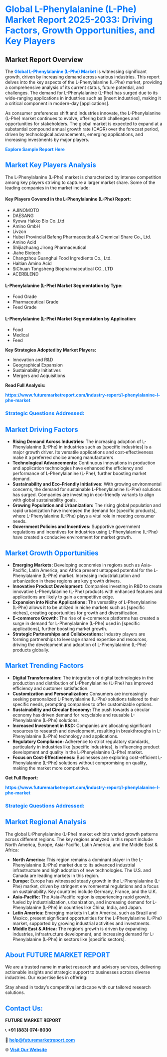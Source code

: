 <h1 style="color: #007BFF;">Global L-Phenylalanine (L-Phe) Market Report 2025-2033: Driving Factors, Growth Opportunities, and Key Players</h1>

<section id="overview">
<h2>Market Report Overview</h2>
<p>The <a href="https://www.futuremarketreport.com/industry-report/l-phenylalanine-l-phe-market" style="color: #007BFF; text-decoration: none;"><strong>Global L-Phenylalanine (L-Phe) Market</strong></a> is witnessing significant growth, driven by increasing demand across various industries. This report delves into the key aspects of the L-Phenylalanine (L-Phe) market, providing a comprehensive analysis of its current status, future potential, and challenges. The demand for L-Phenylalanine (L-Phe) has surged due to its wide-ranging applications in industries such as [insert industries], making it a critical component in modern-day [applications].</p>
<p>As consumer preferences shift and industries innovate, the L-Phenylalanine (L-Phe) market continues to evolve, offering both challenges and opportunities for stakeholders. The global market is expected to expand at a substantial compound annual growth rate (CAGR) over the forecast period, driven by technological advancements, emerging applications, and increasing investments by major players.</p>
</section>

<section id="overview">
<p><a href="https://www.futuremarketreport.com/request-sample/reportId=28648" style="color: #007BFF; text-decoration: none;"><strong>Explore Sample Report Here</strong></a></p>
</section>

<section id="key-players">
<h2 style="color: #007BFF;">Market Key Players Analysis</h2>
<p>The L-Phenylalanine (L-Phe) market is characterized by intense competition among key players striving to capture a larger market share. Some of the leading companies in the market include:</p>
<h4>Key Players Covered in the L-Phenylalanine (L-Phe) Report:</h4>
<ul><li>AJINOMOTO</li><li>DAESANG</li><li>Kyowa Hakko Bio Co.,Ltd</li><li>Amino GmbH</li><li>Livzon</li><li>Hubei Provincial Bafeng Pharmaceutical &amp; Chemical Share Co., Ltd.</li><li>Amino Acid</li><li>Shijiazhuang Jirong Pharmaceutical</li><li>Jiahe Biotech</li><li>Changzhou Guanghui Food Ingredients Co., Ltd.</li><li>Haitian Amino Acid</li><li>SiChuan Tongsheng Biopharmaceutical CO., LTD</li><li>ACERBLEND</li></ul>
<h4>L-Phenylalanine (L-Phe) Market Segmentation by Type:</h4>
<ul><li>Food Grade</li><li>Pharmaceutical Grade</li><li>Feed Grade</li></ul>

<h4>L-Phenylalanine (L-Phe) Market Segmentation by Application:</h4>
<ul><li>Food</li><li>Medical</li><li>Feed</li></ul>
<p><strong>Key Strategies Adopted by Market Players:</strong></p>
<ul>
<li>Innovation and R&D</li>
<li>Geographical Expansion</li>
<li>Sustainability Initiatives</li>
<li>Mergers and Acquisitions</li>
</ul>
</section>

<section>
<p><strong>Read Full Analysis: </strong></p><a href="https://www.futuremarketreport.com/industry-report/l-phenylalanine-l-phe-market" style="color: #007BFF; text-decoration: none;"><strong>https://www.futuremarketreport.com/industry-report/l-phenylalanine-l-phe-market</strong></a>
<h3 style="color: #007BFF;">Strategic Questions Addressed:</h3>
</section>

<section id="driving-factors">
<h2 style="color: #007BFF;">Market Driving Factors</h2>
<ul>
<li><strong>Rising Demand Across Industries:</strong> The increasing adoption of L-Phenylalanine (L-Phe) in industries such as [specific industries] is a major growth driver. Its versatile applications and cost-effectiveness make it a preferred choice among manufacturers.</li>
<li><strong>Technological Advancements:</strong> Continuous innovations in production and application technologies have enhanced the efficiency and performance of L-Phenylalanine (L-Phe), further boosting market demand.</li>
<li><strong>Sustainability and Eco-Friendly Initiatives:</strong> With growing environmental concerns, the demand for sustainable L-Phenylalanine (L-Phe) solutions has surged. Companies are investing in eco-friendly variants to align with global sustainability goals.</li>
<li><strong>Growing Population and Urbanization:</strong> The rising global population and rapid urbanization have increased the demand for [specific products], where L-Phenylalanine (L-Phe) plays a vital role in meeting consumer needs.</li>
<li><strong>Government Policies and Incentives:</strong> Supportive government regulations and incentives for industries using L-Phenylalanine (L-Phe) have created a conducive environment for market growth.</li>
</ul>
</section>

<section id="growth-opportunities">
<h2 style="color: #007BFF;">Market Growth Opportunities</h2>
<ul>
<li><strong>Emerging Markets:</strong> Developing economies in regions such as Asia-Pacific, Latin America, and Africa present untapped potential for the L-Phenylalanine (L-Phe) market. Increasing industrialization and urbanization in these regions are key growth drivers.</li>
<li><strong>Innovative Product Development:</strong> Companies investing in R&D to create innovative L-Phenylalanine (L-Phe) products with enhanced features and applications are likely to gain a competitive edge.</li>
<li><strong>Expansion into Niche Applications:</strong> The versatility of L-Phenylalanine (L-Phe) allows it to be utilized in niche markets such as [specific niches], creating opportunities for growth and diversification.</li>
<li><strong>E-commerce Growth:</strong> The rise of e-commerce platforms has created a surge in demand for L-Phenylalanine (L-Phe) used in [specific applications], further boosting market growth.</li>
<li><strong>Strategic Partnerships and Collaborations:</strong> Industry players are forming partnerships to leverage shared expertise and resources, driving the development and adoption of L-Phenylalanine (L-Phe) products globally.</li>
</ul>
</section>

<section id="trending-factors">
<h2 style="color: #007BFF;">Market Trending Factors</h2>
<ul>
<li><strong>Digital Transformation:</strong> The integration of digital technologies in the production and distribution of L-Phenylalanine (L-Phe) has improved efficiency and customer satisfaction.</li>
<li><strong>Customization and Personalization:</strong> Consumers are increasingly seeking personalized L-Phenylalanine (L-Phe) solutions tailored to their specific needs, prompting companies to offer customizable options.</li>
<li><strong>Sustainability and Circular Economy:</strong> The push towards a circular economy has driven demand for recyclable and reusable L-Phenylalanine (L-Phe) solutions.</li>
<li><strong>Increased Investment in R&D:</strong> Companies are allocating significant resources to research and development, resulting in breakthroughs in L-Phenylalanine (L-Phe) technology and applications.</li>
<li><strong>Regulatory Compliance:</strong> Adherence to strict regulatory standards, particularly in industries like [specific industries], is influencing product development and quality in the L-Phenylalanine (L-Phe) market.</li>
<li><strong>Focus on Cost-Effectiveness:</strong> Businesses are exploring cost-efficient L-Phenylalanine (L-Phe) solutions without compromising on quality, making the market more competitive.</li>
</ul>
</section>

<section>
<p><strong>Get Full Report: </strong></p><a href="https://www.futuremarketreport.com/industry-report/l-phenylalanine-l-phe-market" style="color: #007BFF; text-decoration: none;"><strong>https://www.futuremarketreport.com/industry-report/l-phenylalanine-l-phe-market</strong></a>
<h3 style="color: #007BFF;">Strategic Questions Addressed:</h3>
</section>


<section id="regional-analysis">
<h2 style="color: #007BFF;">Market Regional Analysis</h2>
<p>The global L-Phenylalanine (L-Phe) market exhibits varied growth patterns across different regions. The key regions analyzed in this report include North America, Europe, Asia-Pacific, Latin America, and the Middle East & Africa:</p>
<ul>
<li><strong>North America:</strong> This region remains a dominant player in the L-Phenylalanine (L-Phe) market due to its advanced industrial infrastructure and high adoption of new technologies. The U.S. and Canada are leading markets in this region.</li>
<li><strong>Europe:</strong> Europe has witnessed steady growth in the L-Phenylalanine (L-Phe) market, driven by stringent environmental regulations and a focus on sustainability. Key countries include Germany, France, and the U.K.</li>
<li><strong>Asia-Pacific:</strong> The Asia-Pacific region is experiencing rapid growth, fueled by industrialization, urbanization, and increasing demand for L-Phenylalanine (L-Phe) in countries like China, India, and Japan.</li>
<li><strong>Latin America:</strong> Emerging markets in Latin America, such as Brazil and Mexico, present significant opportunities for the L-Phenylalanine (L-Phe) market, supported by growing industrial activities and investments.</li>
<li><strong>Middle East & Africa:</strong> The region’s growth is driven by expanding industries, infrastructure development, and increasing demand for L-Phenylalanine (L-Phe) in sectors like [specific sectors].</li>
</ul>
</section>

<footer>
<h2 style="color: #007BFF;">About FUTURE MARKET REPORT</h2>
<p>We are a trusted name in market research and advisory services, delivering actionable insights and strategic support to businesses across diverse industries. Our expertise lies in offering:</p>

<p>Stay ahead in today’s competitive landscape with our tailored research solutions.</p>

<h2 style="color: #007BFF;">Contact Us:</h2>
<p><strong>FUTURE MARKET REPORT</strong></p>
<p>📞 <strong>+91 (883) 074-8030</strong></p>
<p>📧 <strong><a href="mailto:help@futuremarketreport.com" style="color: #007BFF;">help@futuremarketreport.com</a></strong></p>
<p>🌐 <strong><a href="https://www.futuremarketreport.com/" style="color: #007BFF;">Visit Our Website</a></strong></p>
</footer>